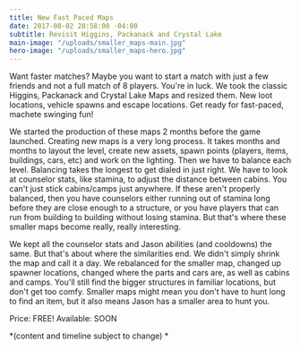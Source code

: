 ```yaml
---
title: New Fast Paced Maps
date: 2017-08-02 20:58:00 -04:00
subtitle: Revisit Higgins, Packanack and Crystal Lake
main-image: "/uploads/smaller_maps-main.jpg"
hero-image: "/uploads/smaller_maps-hero.jpg"
---
```


Want faster matches? Maybe you want to start a match with just a few friends and not a full match of 8 players. You're in luck. We took the classic Higgins, Packanack and Crystal Lake Maps and resized them. New loot locations, vehicle spawns and escape locations. Get ready for fast-paced, machete swinging fun! 

We started the production of these maps 2 months before the game launched. Creating new maps is a very long process. It takes months and months to layout the level, create new assets, spawn points (players, items, buildings, cars, etc) and work on the lighting. Then we have to balance each level. Balancing takes the longest to get dialed in just right. We have to look at counselor stats, like stamina, to adjust the distance between cabins. You can't just stick cabins/camps just anywhere. If these aren't properly balanced, then you have counselors either running out of stamina long before they are close enough to a structure, or you have players that can run from building to building without losing stamina. But that's where these smaller maps become really, really interesting.

We kept all the counselor stats and Jason abilities (and cooldowns) the same. But that's about where the similarities end. We didn't simply shrink the map and call it a day. We rebalanced for the smaller map, changed up spawner locations, changed where the parts and cars are, as well as cabins and camps. You'll still find the bigger structures in familiar locations, but don't get too comfy. Smaller maps might mean you don't have to hunt long to find an item, but it also means Jason has a smaller area to hunt you.  
 

Price: FREE!
Available: SOON


*(content and timeline subject to change) * 
